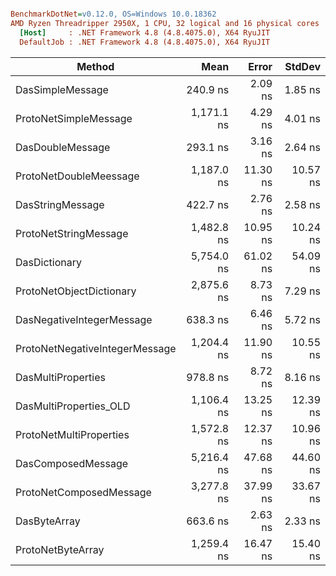``` ini

BenchmarkDotNet=v0.12.0, OS=Windows 10.0.18362
AMD Ryzen Threadripper 2950X, 1 CPU, 32 logical and 16 physical cores
  [Host]     : .NET Framework 4.8 (4.8.4075.0), X64 RyuJIT
  DefaultJob : .NET Framework 4.8 (4.8.4075.0), X64 RyuJIT


```
|                         Method |       Mean |    Error |   StdDev |
|------------------------------- |-----------:|---------:|---------:|
|               DasSimpleMessage |   240.9 ns |  2.09 ns |  1.85 ns |
|          ProtoNetSimpleMessage | 1,171.1 ns |  4.29 ns |  4.01 ns |
|               DasDoubleMessage |   293.1 ns |  3.16 ns |  2.64 ns |
|         ProtoNetDoubleMeessage | 1,187.0 ns | 11.30 ns | 10.57 ns |
|               DasStringMessage |   422.7 ns |  2.76 ns |  2.58 ns |
|          ProtoNetStringMessage | 1,482.8 ns | 10.95 ns | 10.24 ns |
|                  DasDictionary | 5,754.0 ns | 61.02 ns | 54.09 ns |
|       ProtoNetObjectDictionary | 2,875.6 ns |  8.73 ns |  7.29 ns |
|      DasNegativeIntegerMessage |   638.3 ns |  6.46 ns |  5.72 ns |
| ProtoNetNegativeIntegerMessage | 1,204.4 ns | 11.90 ns | 10.55 ns |
|             DasMultiProperties |   978.8 ns |  8.72 ns |  8.16 ns |
|         DasMultiProperties_OLD | 1,106.4 ns | 13.25 ns | 12.39 ns |
|        ProtoNetMultiProperties | 1,572.8 ns | 12.37 ns | 10.96 ns |
|             DasComposedMessage | 5,216.4 ns | 47.68 ns | 44.60 ns |
|        ProtoNetComposedMessage | 3,277.8 ns | 37.99 ns | 33.67 ns |
|                   DasByteArray |   663.6 ns |  2.63 ns |  2.33 ns |
|              ProtoNetByteArray | 1,259.4 ns | 16.47 ns | 15.40 ns |
